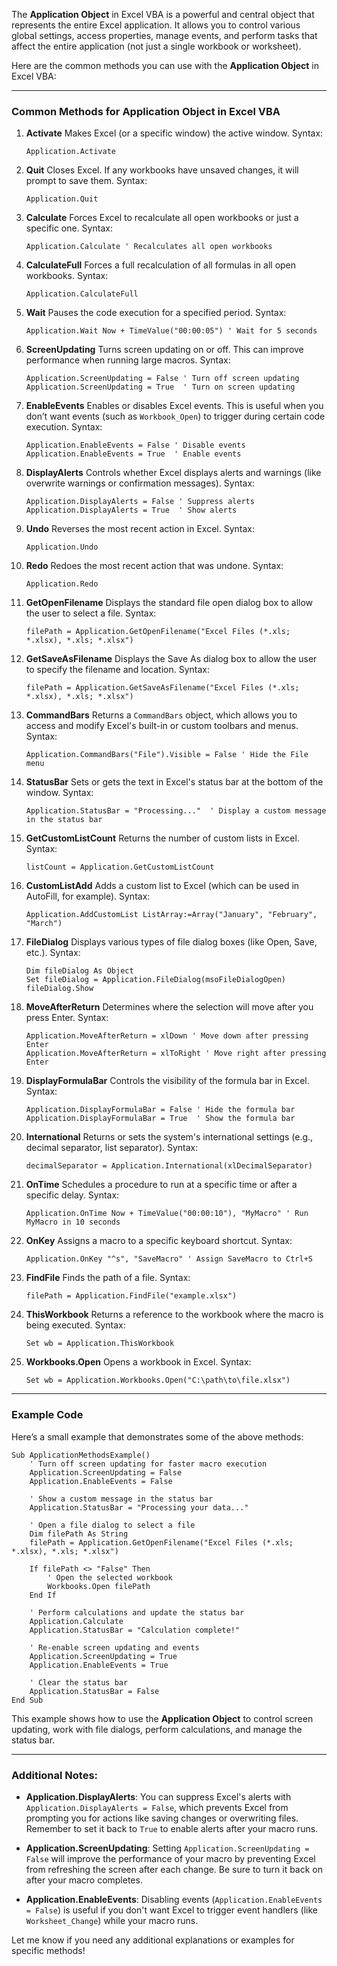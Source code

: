 The **Application Object** in Excel VBA is a powerful and central object that represents the entire Excel application. It allows you to control various global settings, access properties, manage events, and perform tasks that affect the entire application (not just a single workbook or worksheet).

Here are the common methods you can use with the **Application Object** in Excel VBA:

---

### Common Methods for **Application Object** in Excel VBA

1. **Activate**
   Makes Excel (or a specific window) the active window.
   Syntax:

   ```vba
   Application.Activate
   ```

2. **Quit**
   Closes Excel. If any workbooks have unsaved changes, it will prompt to save them.
   Syntax:

   ```vba
   Application.Quit
   ```

3. **Calculate**
   Forces Excel to recalculate all open workbooks or just a specific one.
   Syntax:

   ```vba
   Application.Calculate ' Recalculates all open workbooks
   ```

4. **CalculateFull**
   Forces a full recalculation of all formulas in all open workbooks.
   Syntax:

   ```vba
   Application.CalculateFull
   ```

5. **Wait**
   Pauses the code execution for a specified period.
   Syntax:

   ```vba
   Application.Wait Now + TimeValue("00:00:05") ' Wait for 5 seconds
   ```

6. **ScreenUpdating**
   Turns screen updating on or off. This can improve performance when running large macros.
   Syntax:

   ```vba
   Application.ScreenUpdating = False ' Turn off screen updating
   Application.ScreenUpdating = True  ' Turn on screen updating
   ```

7. **EnableEvents**
   Enables or disables Excel events. This is useful when you don’t want events (such as `Workbook_Open`) to trigger during certain code execution.
   Syntax:

   ```vba
   Application.EnableEvents = False ' Disable events
   Application.EnableEvents = True  ' Enable events
   ```

8. **DisplayAlerts**
   Controls whether Excel displays alerts and warnings (like overwrite warnings or confirmation messages).
   Syntax:

   ```vba
   Application.DisplayAlerts = False ' Suppress alerts
   Application.DisplayAlerts = True  ' Show alerts
   ```

9. **Undo**
   Reverses the most recent action in Excel.
   Syntax:

   ```vba
   Application.Undo
   ```

10. **Redo**
    Redoes the most recent action that was undone.
    Syntax:

    ```vba
    Application.Redo
    ```

11. **GetOpenFilename**
    Displays the standard file open dialog box to allow the user to select a file.
    Syntax:

    ```vba
    filePath = Application.GetOpenFilename("Excel Files (*.xls; *.xlsx), *.xls; *.xlsx")
    ```

12. **GetSaveAsFilename**
    Displays the Save As dialog box to allow the user to specify the filename and location.
    Syntax:

    ```vba
    filePath = Application.GetSaveAsFilename("Excel Files (*.xls; *.xlsx), *.xls; *.xlsx")
    ```

13. **CommandBars**
    Returns a `CommandBars` object, which allows you to access and modify Excel's built-in or custom toolbars and menus.
    Syntax:

    ```vba
    Application.CommandBars("File").Visible = False ' Hide the File menu
    ```

14. **StatusBar**
    Sets or gets the text in Excel's status bar at the bottom of the window.
    Syntax:

    ```vba
    Application.StatusBar = "Processing..."  ' Display a custom message in the status bar
    ```

15. **GetCustomListCount**
    Returns the number of custom lists in Excel.
    Syntax:

    ```vba
    listCount = Application.GetCustomListCount
    ```

16. **CustomListAdd**
    Adds a custom list to Excel (which can be used in AutoFill, for example).
    Syntax:

    ```vba
    Application.AddCustomList ListArray:=Array("January", "February", "March")
    ```

17. **FileDialog**
    Displays various types of file dialog boxes (like Open, Save, etc.).
    Syntax:

    ```vba
    Dim fileDialog As Object
    Set fileDialog = Application.FileDialog(msoFileDialogOpen)
    fileDialog.Show
    ```

18. **MoveAfterReturn**
    Determines where the selection will move after you press Enter.
    Syntax:

    ```vba
    Application.MoveAfterReturn = xlDown ' Move down after pressing Enter
    Application.MoveAfterReturn = xlToRight ' Move right after pressing Enter
    ```

19. **DisplayFormulaBar**
    Controls the visibility of the formula bar in Excel.
    Syntax:

    ```vba
    Application.DisplayFormulaBar = False ' Hide the formula bar
    Application.DisplayFormulaBar = True  ' Show the formula bar
    ```

20. **International**
    Returns or sets the system's international settings (e.g., decimal separator, list separator).
    Syntax:

    ```vba
    decimalSeparator = Application.International(xlDecimalSeparator)
    ```

21. **OnTime**
    Schedules a procedure to run at a specific time or after a specific delay.
    Syntax:

    ```vba
    Application.OnTime Now + TimeValue("00:00:10"), "MyMacro" ' Run MyMacro in 10 seconds
    ```

22. **OnKey**
    Assigns a macro to a specific keyboard shortcut.
    Syntax:

    ```vba
    Application.OnKey "^s", "SaveMacro" ' Assign SaveMacro to Ctrl+S
    ```

23. **FindFile**
    Finds the path of a file.
    Syntax:

    ```vba
    filePath = Application.FindFile("example.xlsx")
    ```

24. **ThisWorkbook**
    Returns a reference to the workbook where the macro is being executed.
    Syntax:

    ```vba
    Set wb = Application.ThisWorkbook
    ```

25. **Workbooks.Open**
    Opens a workbook in Excel.
    Syntax:

    ```vba
    Set wb = Application.Workbooks.Open("C:\path\to\file.xlsx")
    ```

---

### Example Code

Here’s a small example that demonstrates some of the above methods:

```vba
Sub ApplicationMethodsExample()
    ' Turn off screen updating for faster macro execution
    Application.ScreenUpdating = False
    Application.EnableEvents = False

    ' Show a custom message in the status bar
    Application.StatusBar = "Processing your data..."

    ' Open a file dialog to select a file
    Dim filePath As String
    filePath = Application.GetOpenFilename("Excel Files (*.xls; *.xlsx), *.xls; *.xlsx")

    If filePath <> "False" Then
        ' Open the selected workbook
        Workbooks.Open filePath
    End If

    ' Perform calculations and update the status bar
    Application.Calculate
    Application.StatusBar = "Calculation complete!"

    ' Re-enable screen updating and events
    Application.ScreenUpdating = True
    Application.EnableEvents = True

    ' Clear the status bar
    Application.StatusBar = False
End Sub
```

This example shows how to use the **Application Object** to control screen updating, work with file dialogs, perform calculations, and manage the status bar.

---

### Additional Notes:

* **Application.DisplayAlerts**: You can suppress Excel's alerts with `Application.DisplayAlerts = False`, which prevents Excel from prompting you for actions like saving changes or overwriting files. Remember to set it back to `True` to enable alerts after your macro runs.

* **Application.ScreenUpdating**: Setting `Application.ScreenUpdating = False` will improve the performance of your macro by preventing Excel from refreshing the screen after each change. Be sure to turn it back on after your macro completes.

* **Application.EnableEvents**: Disabling events (`Application.EnableEvents = False`) is useful if you don't want Excel to trigger event handlers (like `Worksheet_Change`) while your macro runs.

Let me know if you need any additional explanations or examples for specific methods!
